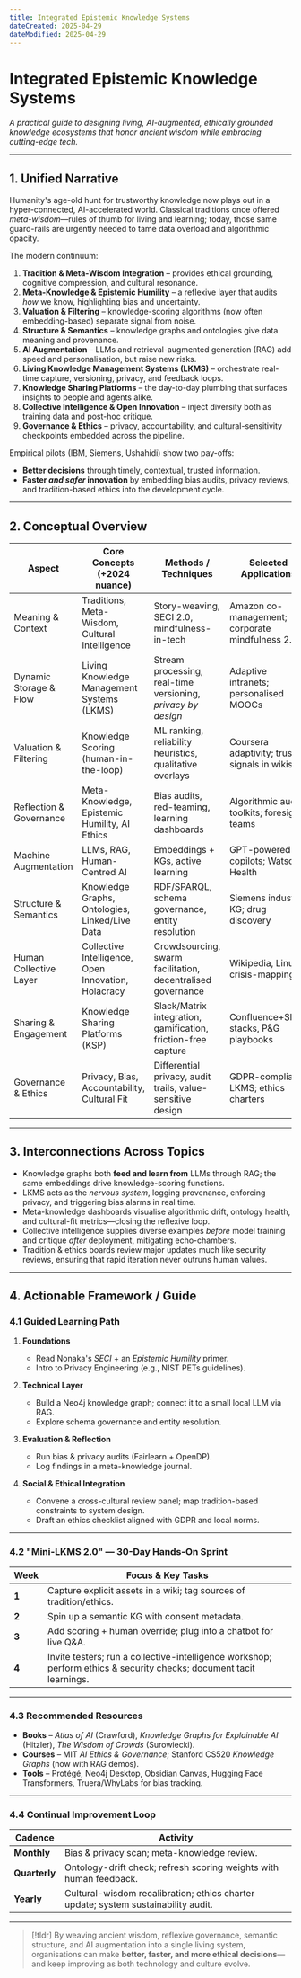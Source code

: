 ```yaml
---
title: Integrated Epistemic Knowledge Systems
dateCreated: 2025-04-29
dateModified: 2025-04-29
---
```


# Integrated Epistemic Knowledge Systems

*A practical guide to designing living, AI-augmented, ethically grounded knowledge ecosystems that honor ancient wisdom while embracing cutting-edge tech.*

---

## 1. Unified Narrative

Humanity's age-old hunt for trustworthy knowledge now plays out in a hyper-connected, AI-accelerated world. Classical traditions once offered *meta-wisdom*—rules of thumb for living and learning; today, those same guard-rails are urgently needed to tame data overload and algorithmic opacity.

The modern continuum:

1. **Tradition & Meta-Wisdom Integration** – provides ethical grounding, cognitive compression, and cultural resonance.
2. **Meta-Knowledge & Epistemic Humility** – a reflexive layer that audits *how* we know, highlighting bias and uncertainty.
3. **Valuation & Filtering** – knowledge-scoring algorithms (now often embedding-based) separate signal from noise.
4. **Structure & Semantics** – knowledge graphs and ontologies give data meaning and provenance.
5. **AI Augmentation** – LLMs and retrieval-augmented generation (RAG) add speed and personalisation, but raise new risks.
6. **Living Knowledge Management Systems (LKMS)** – orchestrate real-time capture, versioning, privacy, and feedback loops.
7. **Knowledge Sharing Platforms** – the day-to-day plumbing that surfaces insights to people and agents alike.
8. **Collective Intelligence & Open Innovation** – inject diversity both as training data and post-hoc critique.
9. **Governance & Ethics** – privacy, accountability, and cultural-sensitivity checkpoints embedded across the pipeline.

Empirical pilots (IBM, Siemens, Ushahidi) show two pay-offs:
- **Better decisions** through timely, contextual, trusted information.
- **Faster *and safer* innovation** by embedding bias audits, privacy reviews, and tradition-based ethics into the development cycle.

---

## 2. Conceptual Overview

| Aspect | Core Concepts (+2024 nuance) | Methods / Techniques | Selected Applications | Ongoing Challenges |
|--------|------------------------------|----------------------|-----------------------|--------------------|
| Meaning & Context | Traditions, Meta-Wisdom, Cultural Intelligence | Story-weaving, SECI 2.0, mindfulness-in-tech | Amazon co-management; corporate mindfulness 2.0 | Misappropriation, oversimplification |
| Dynamic Storage & Flow | Living Knowledge Management Systems (LKMS) | Stream processing, real-time versioning, *privacy by design* | Adaptive intranets; personalised MOOCs | Complexity, data breaches |
| Valuation & Filtering | Knowledge Scoring (human-in-the-loop) | ML ranking, reliability heuristics, qualitative overlays | Coursera adaptivity; trust signals in wikis | Bias loops, explainability debt |
| Reflection & Governance | Meta-Knowledge, Epistemic Humility, AI Ethics | Bias audits, red-teaming, learning dashboards | Algorithmic audit toolkits; foresight teams | Analysis paralysis, unclear ownership |
| Machine Augmentation | LLMs, RAG, Human-Centred AI | Embeddings + KGs, active learning | GPT-powered copilots; Watson Health | Hallucination, over-reliance |
| Structure & Semantics | Knowledge Graphs, Ontologies, Linked/Live Data | RDF/SPARQL, schema governance, entity resolution | Siemens industrial KG; drug discovery | Ontology drift, maintenance cost |
| Human Collective Layer | Collective Intelligence, Open Innovation, Holacracy | Crowdsourcing, swarm facilitation, decentralised governance | Wikipedia, Linux, crisis-mapping | Echo chambers, coordination overhead |
| Sharing & Engagement | Knowledge Sharing Platforms (KSP) | Slack/Matrix integration, gamification, friction-free capture | Confluence+Slack stacks, P&G playbooks | Info-overload, content sprawl |
| Governance & Ethics | Privacy, Bias, Accountability, Cultural Fit | Differential privacy, audit trails, value-sensitive design | GDPR-compliant LKMS; ethics charters | Regulatory flux, ethics-washing |

---

## 3. Interconnections Across Topics

- Knowledge graphs both **feed and learn from** LLMs through RAG; the same embeddings drive knowledge-scoring functions.
- LKMS acts as the *nervous system*, logging provenance, enforcing privacy, and triggering bias alarms in real time.
- Meta-knowledge dashboards visualise algorithmic drift, ontology health, and cultural-fit metrics—closing the reflexive loop.
- Collective intelligence supplies diverse examples *before* model training and critique *after* deployment, mitigating echo-chambers.
- Tradition & ethics boards review major updates much like security reviews, ensuring that rapid iteration never outruns human values.

---

## 4. Actionable Framework / Guide

### 4.1 Guided Learning Path

1. **Foundations**
	 - Read Nonaka's *SECI* + an *Epistemic Humility* primer.
	 - Intro to Privacy Engineering (e.g., NIST PETs guidelines).

2. **Technical Layer**
	 - Build a Neo4j knowledge graph; connect it to a small local LLM via RAG.
	 - Explore schema governance and entity resolution.

3. **Evaluation & Reflection**
	 - Run bias & privacy audits (Fairlearn + OpenDP).
	 - Log findings in a meta-knowledge journal.

4. **Social & Ethical Integration**
	 - Convene a cross-cultural review panel; map tradition-based constraints to system design.
	 - Draft an ethics checklist aligned with GDPR and local norms.

---

### 4.2 "Mini-LKMS 2.0" — 30-Day Hands-On Sprint

| Week | Focus & Key Tasks |
|------|------------------|
| **1** | Capture explicit assets in a wiki; tag sources of tradition/ethics. |
| **2** | Spin up a semantic KG with consent metadata. |
| **3** | Add scoring + human override; plug into a chatbot for live Q&A. |
| **4** | Invite testers; run a collective-intelligence workshop; perform ethics & security checks; document tacit learnings. |

---

### 4.3 Recommended Resources

- **Books** – *Atlas of AI* (Crawford), *Knowledge Graphs for Explainable AI* (Hitzler), *The Wisdom of Crowds* (Surowiecki).
- **Courses** – MIT *AI Ethics & Governance*; Stanford CS520 *Knowledge Graphs* (now with RAG demos).
- **Tools** – Protégé, Neo4j Desktop, Obsidian Canvas, Hugging Face Transformers, Truera/WhyLabs for bias tracking.

---

### 4.4 Continual Improvement Loop

| Cadence | Activity |
|---------|----------|
| **Monthly** | Bias & privacy scan; meta-knowledge review. |
| **Quarterly** | Ontology-drift check; refresh scoring weights with human feedback. |
| **Yearly** | Cultural-wisdom recalibration; ethics charter update; system sustainability audit. |

---

> [!tldr]
> By weaving ancient wisdom, reflexive governance, semantic structure, and AI augmentation into a single living system, organisations can make **better, faster, and more ethical decisions**—and keep improving as both technology and culture evolve.
